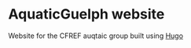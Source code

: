 # AquaticGuelph website

Website for the CFREF auqtaic group built using [Hugo](https://gohugo.io/)
